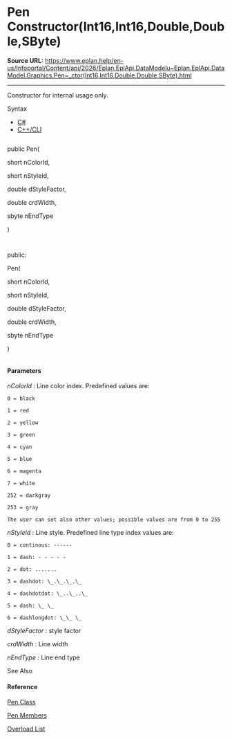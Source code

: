 # Pen Constructor(Int16,Int16,Double,Double,SByte)

**Source URL:** https://www.eplan.help/en-us/Infoportal/Content/api/2026/Eplan.EplApi.DataModelu~Eplan.EplApi.DataModel.Graphics.Pen~_ctor(Int16,Int16,Double,Double,SByte).html

---

Constructor for internal usage only.

Syntax

- [C#](#i-syntax-CS)
- [C++/CLI](#i-syntax-CPP2005)

```
```
public Pen( 
   short nColorId,
   short nStyleId,
   double dStyleFactor,
   double crdWidth,
   sbyte nEndType
)
```
```

```
```
public:
Pen( 
   short nColorId,
   short nStyleId,
   double dStyleFactor,
   double crdWidth,
   sbyte nEndType
)
```
```

#### Parameters

*nColorId*
:   Line color index. Predefined values are:

    0 = black

    1 = red

    2 = yellow

    3 = green

    4 = cyan

    5 = blue

    6 = magenta

    7 = white

    252 = darkgray

    253 = gray

    The user can set also other values; possible values are from 0 to 255

*nStyleId*
:   Line style. Predefined line type index values are:

    0 = continous: ------

    1 = dash: - - - - -

    2 = dot: .......

    3 = dashdot: \_.\_.\_.\_

    4 = dashdotdot: \_..\_..\_

    5 = dash: \_ \_

    6 = dashlongdot: \_\_ \_

*dStyleFactor*
:   style factor

*crdWidth*
:   Line width

*nEndType*
:   Line end type



See Also

#### Reference

[Pen Class](Eplan.EplApi.DataModelu~Eplan.EplApi.DataModel.Graphics.Pen.html)
  
[Pen Members](Eplan.EplApi.DataModelu~Eplan.EplApi.DataModel.Graphics.Pen_members.html)
  
[Overload List](Eplan.EplApi.DataModelu~Eplan.EplApi.DataModel.Graphics.Pen~_ctor.html)